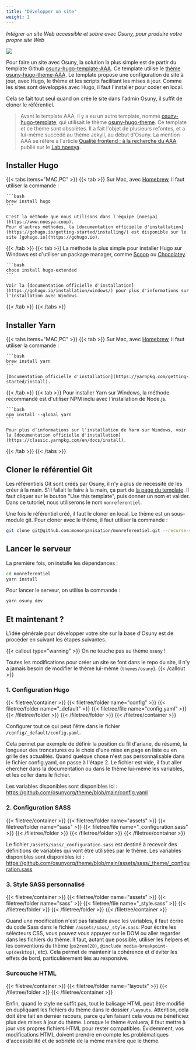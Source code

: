 ```yaml
---
title: "Développer un site"
weight: 1
---
```


*Intégrer un site Web accessible et sobre avec Osuny, pour produire votre propre site Web*

![](/images/home/website.jpg)

Pour faire un site avec Osuny, la solution la plus simple est de partir du template Github [osuny-hugo-template-AAA](https://github.com/noesya/osuny-hugo-template-AAA).
Ce template utilise le [thème osuny-hugo-theme-AAA](https://github.com/osunyorg/theme).
Le template propose une configuration de site à jour, avec Hugo, le thème et les scripts facilitant les mises à jour.
Comme les sites sont développés avec Hugo, il faut l'installer pour coder en local.

Cela se fait tout seul quand on crée le site dans l'admin Osuny, il suffit de cloner le référentiel.

> Avant le template AAA, il y a eu un autre template, nommé [osuny-hugo-template](https://github.com/noesya/osuny-hugo-template), qui utilisait le thème [osuny-hugo-theme](https://github.com/noesya/osuny-hugo-theme). Ce template et ce thème sont obsolètes. Il a fait l'objet de plusieurs refontes, et a lui-même succédé au thème Jekyll, au début d'Osuny. La mention AAA se réfère à l'article [Qualité frontend : à la recherche du AAA](https://lab.noesya.coop/2022/qualite-front), publié sur le [Lab noesya](https://lab.noesya.coop).

## Installer Hugo

{{< tabs items="MAC,PC" >}}
  {{< tab >}}
    Sur Mac, avec [Homebrew](https://brew.sh), il faut utiliser la commande :

    ```bash
    brew install hugo
    ```

    C'est la méthode que nous utilisons dans l'équipe [noesya](https://www.noesya.coop).
    Pour d'autres méthodes, la [documentation officielle d'installation](https://gohugo.io/getting-started/installing/) est disponible sur le site [gohugo.io](https://gohugo.io).
  {{< /tab >}}
  {{< tab >}}
    La méthode la plus simple pour installer Hugo sur Windows est d'utiliser un package manager, comme [Scoop](https://scoop.sh) ou [Chocolatey](https://chocolatey.org).

    ```bash
    choco install hugo-extended
    ```

    Voir la [documentation officielle d'installation](https://gohugo.io/installation/windows/) pour plus d'informations sur l'installation avec Windows.
  {{< /tab >}}
{{< /tabs >}}


## Installer Yarn

{{< tabs items="MAC,PC" >}}
  {{< tab >}}
    Sur Mac, avec [Homebrew](https://brew.sh), il faut utiliser la commande :

    ```bash
    brew install yarn
    ```

    [Documentation officielle d'installation](https://yarnpkg.com/getting-started/install).
  {{< /tab >}}
  {{< tab >}}
    Pour installer Yarn sur Windows, la méthode recommandé est d'utiliser NPM inclu avec l'installation de Node.js.

    ```bash
    npm install --global yarn
    ```

    Pour plus d'informations sur l'installation de Yarn sur Windows, voir la [documentation officielle d'installation](https://classic.yarnpkg.com/en/docs/install).
  {{< /tab >}}
{{< /tabs >}}

## Cloner le référentiel Git

Les référentiels Git sont créés par Osuny, il n'y a plus de nécessité de les créer à la main.
S'il fallait le faire à la main, ça part de [la page du template](https://github.com/noesya/osuny-hugo-template-AAA).
Il faut cliquer sur le bouton "Use this template", puis donner un nom et valider.
Dans ce tutoriel, nous utiliserons le nom `monreferentiel`.

Une fois le référentiel créé, il faut le cloner en local.
Le thème est un sous-module git.
Pour cloner avec le thème, il faut utiliser la commande :

```bash
git clone git@github.com:monorganisation/monreferentiel.git --recurse-submodules
```

## Lancer le serveur

La première fois, on installe les dépendances :

```bash
cd monreferentiel
yarn install
```

Pour lancer le serveur, on utilise la commande :

```bash
yarn osuny dev
```
<!--
## Utiliser des données d'exemple

Vous pouvez utiliser des données d'exemple, présentant l'ensemble des cas possibles avec Osuny, ce qui vous permet de travailler sur l'apparence du site avant même d'avoir publié du contenu. Bien entendu, vous pouvez repasser très simplement sur vos données réelles dès qu'elles sont disponibles, et alterner en fonction de vos besoins.

Pour installer le contenu d'exemple, on utilise la commande :

```bash
yarn osuny setup-example
```

Pour travailler sur le site avec le contenu d'exemple, on utilise la commande :

```bash
yarn osuny server-example
```

WARNING : quelque chose ne fonctionne pas avec cette commande, il faut la réparer. -->

## Et maintenant ?

L'idée générale pour développer votre site sur la base d'Osuny est de procéder en suivant les étapes suivantes.

{{< callout type="warning" >}}
  On ne touche pas au thème `osuny` !

  Toutes les modifications pour créer un site se font dans le repo du site, il n'y a jamais besoin de modifier le thème lui-même (`themes/osuny`).
{{< /callout >}}

### 1. Configuration Hugo

{{< filetree/container >}}
  {{< filetree/folder name="config" >}}
    {{< filetree/folder name="_default" >}}
      {{< filetree/file name="config.yaml" >}}
    {{< /filetree/folder >}}
  {{< /filetree/folder >}}
{{< /filetree/container >}}

Configurer tout ce qui peut l'être dans le fichier `/config/_default/config.yaml`.

Cela permet par exemple de définir la position du fil d'ariane, du résumé, la longueur des troncatures ou le choix d'une mise en page en liste ou en grille des actualités.
Quand quelque chose n'est pas personnalisable dans le fichier config.yaml, on passe à l'étape 2.
Le fichier est vide, il faut aller chercher dans la documentation ou dans le thème lui-même les variables, et les coller dans le fichier.

Les variables disponibles sont disponibles ici :
https://github.com/osunyorg/theme/blob/main/config.yaml


### 2. Configuration SASS

{{< filetree/container >}}
  {{< filetree/folder name="assets" >}}
    {{< filetree/folder name="sass" >}}
      {{< filetree/file name="_configuration.sass" >}}
    {{< /filetree/folder >}}
  {{< /filetree/folder >}}
{{< /filetree/container >}}

Le fichier `/assets/sass/_configuration.sass` est destiné à recevoir des définitions de variables qui vont être utilisées par le thème.
Les variables disponibles sont disponibles ici :
https://github.com/osunyorg/theme/blob/main/assets/sass/_theme/_configuration.sass

### 3. Style SASS personnalisé

{{< filetree/container >}}
  {{< filetree/folder name="assets" >}}
    {{< filetree/folder name="sass" >}}
      {{< filetree/file name="_style.sass" >}}
    {{< /filetree/folder >}}
  {{< /filetree/folder >}}
{{< /filetree/container >}}

Quand une modification n'est pas faisable avec les variables, il faut écrire du code Sass dans le fichier `/assets/sass/_style.sass`.
Pour écrire les sélecteurs CSS, vous pouvez vous appuyer sur le DOM ou aller regarder dans les fichiers du thème.
Il faut, autant que possible, utiliser les helpers et les conventions du thème (`px2rem(20)`, `@include media-breakpoint-up(desktop)`, etc).
Cela permet de maintenir la cohérence et d'éviter les effets de bord, particulièrement liés au responsive.

### Surcouche HTML

{{< filetree/container >}}
  {{< filetree/folder name="layouts" >}}
  {{< /filetree/folder >}}
{{< /filetree/container >}}

Enfin, quand le style ne suffit pas, tout le balisage HTML peut être modifié en dupliquant les fichiers du thème dans le dossier `/layouts`.
Attention, cela doit être fait en dernier recours, parce qu'en faisant cela vous ne bénéficiez plus des mises à jour du thème.
Lorsque le thème évoluera, il faut mettre à jour vos propres fichiers HTML pour rester compatibles.
Évidemment, vos modifications HTML doivent prendre en compte les problématiques d'accessibilité et de sobriété de la même manière que le thème.
